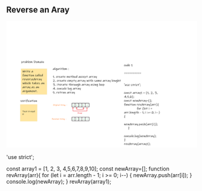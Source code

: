 ## Reverse an Aray



![img](code1.png)

'use strict';

const array1 = [1, 2, 3, 4,5,6,7,8,9,10];
const newArray=[];
function revArray(arr){
  	for (let i = arr.length - 1; i >= 0; i--) {
      newArray.push(arr[i]);
    }
    	console.log(newArray);
}
revArray(array1);